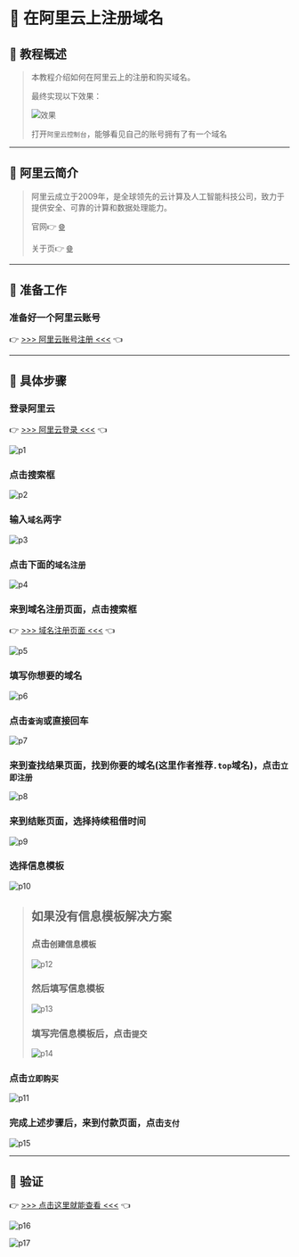 # 💫 在阿里云上注册域名

## 🔶 教程概述

> 本教程介绍如何在阿里云上的注册和购买域名。
>
> 最终实现以下效果：
>
> ![效果](../img/p001/p0.png)
>
> 打开`阿里云控制台`，能够看见自己的账号拥有了有一个域名

---

## 🔶 阿里云简介

> 阿里云成立于2009年，是全球领先的云计算及人工智能科技公司，致力于提供安全、可靠的计算和数据处理能力。
>
> 官网👉 [🌐](https://www.aliyun.com/)
>
> 关于页👉 [🌐](https://www.aliyun.com/about)

---

## 🔶 准备工作

### 准备好一个阿里云账号

👉 [>>> 阿里云账号注册 <<<](https://account.aliyun.com/register/qr_register.htm) 👈

---

## 🔶 具体步骤

### 登录阿里云

👉 [>>> 阿里云登录 <<<](https://account.aliyun.com/login/login.htm) 👈

![p1](../img/p001/p1.png)

### 点击搜索框

![p2](../img/p001/p2.png)

### 输入`域名`两字

![p3](../img/p001/p3.png)

### 点击下面的`域名注册`

![p4](../img/p001/p4.png)

### 来到域名注册页面，点击搜索框

👉 [>>> 域名注册页面 <<<](https://wanwang.aliyun.com/domain) 👈

![p5](../img/p001/p5.png)

### 填写你想要的域名

![p6](../img/p001/p6.png)

### 点击`查询`或直接回车

![p7](../img/p001/p7.png)

### 来到查找结果页面，找到你要的域名(这里作者推荐`.top`域名)，点击`立即注册`

![p8](../img/p001/p8.png)

### 来到结账页面，选择持续租借时间

![p9](../img/p001/p9.png)

### 选择信息模板

![p10](../img/p001/p10.png)

> ## 如果没有信息模板解决方案
>
> ### 点击`创建信息模板`
>
> ![p12](../img/p001/p12.png)
>
> ### 然后填写信息模板
>
> ![p13](../img/p001/p13.png)
>
> ### 填写完信息模板后，点击`提交`
>
> ![p14](../img/p001/p14.png)

### 点击`立即购买`

![p11](../img/p001/p11.png)

### 完成上述步骤后，来到付款页面，点击`支付`

![p15](../img/p001/p15.png)

---

## 🔶 验证

👉 [>>> 点击这里就能查看 <<<](https://dc.console.aliyun.com/next/index#/overview) 👈

![p16](../img/p001/p16.png)

![p17](../img/p001/p0.png)
